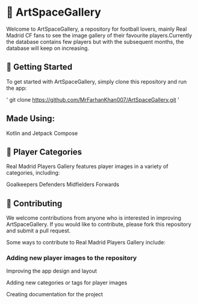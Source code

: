 # 🎨 ArtSpaceGallery
Welcome to ArtSpaceGallery, a repository for football lovers, mainly Real Madrid CF fans to see the image gallery of their favourite players.Currently the database contains few players but with the subsequent months, the database will keep on increasing.

## 🚀 Getting Started
To get started with ArtSpaceGallery, simply clone this repository and run the app:

' git clone https://github.com/MrFarhanKhan007/ArtSpaceGallery.git '

## Made Using:
Kotlin and Jetpack Compose

## 🎨 Player Categories
Real Madrid Players Gallery features player images in a variety of categories, including:

Goalkeepers
Defenders
Midfielders
Forwards


## 🎉 Contributing
We welcome contributions from anyone who is interested in improving ArtSpaceGallery.
If you would like to contribute, please fork this repository and submit a pull request.

Some ways to contribute to Real Madrid Players Gallery include:

### Adding new player images to the repository

Improving the app design and layout

Adding new categories or tags for player images

Creating documentation for the project
